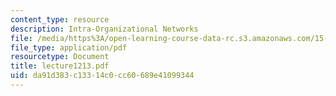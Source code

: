 ```yaml
---
content_type: resource
description: Intra-Organizational Networks
file: /media/https%3A/open-learning-course-data-rc.s3.amazonaws.com/15-351-managing-the-innovation-process-fall-2002/da91d383c13314c0cc60689e41099344_lecture1213.pdf
file_type: application/pdf
resourcetype: Document
title: lecture1213.pdf
uid: da91d383-c133-14c0-cc60-689e41099344
---
```

